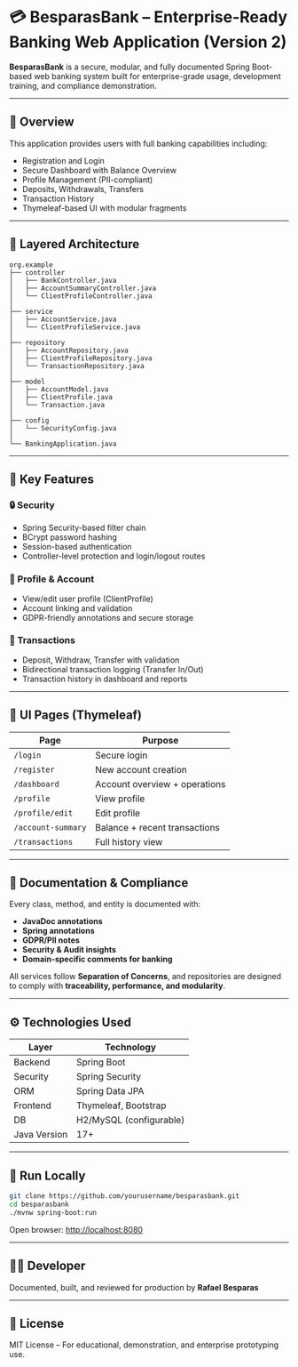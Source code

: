 # 💳 BesparasBank – Enterprise-Ready Banking Web Application (Version 2)

**BesparasBank** is a secure, modular, and fully documented Spring Boot-based web banking system built for enterprise-grade usage, development training, and compliance demonstration.

---

## 🧭 Overview

This application provides users with full banking capabilities including:

- Registration and Login
- Secure Dashboard with Balance Overview
- Profile Management (PII-compliant)
- Deposits, Withdrawals, Transfers
- Transaction History
- Thymeleaf-based UI with modular fragments

---

## 🧱 Layered Architecture

```
org.example
├── controller
│   ├── BankController.java
│   ├── AccountSummaryController.java
│   └── ClientProfileController.java
│
├── service
│   ├── AccountService.java
│   └── ClientProfileService.java
│
├── repository
│   ├── AccountRepository.java
│   ├── ClientProfileRepository.java
│   └── TransactionRepository.java
│
├── model
│   ├── AccountModel.java
│   ├── ClientProfile.java
│   └── Transaction.java
│
├── config
│   └── SecurityConfig.java
│
└── BankingApplication.java
```

---

## 🧩 Key Features

### 🔒 Security

- Spring Security-based filter chain
- BCrypt password hashing
- Session-based authentication
- Controller-level protection and login/logout routes

### 📄 Profile & Account

- View/edit user profile (ClientProfile)
- Account linking and validation
- GDPR-friendly annotations and secure storage

### 💸 Transactions

- Deposit, Withdraw, Transfer with validation
- Bidirectional transaction logging (Transfer In/Out)
- Transaction history in dashboard and reports

---

## 🎨 UI Pages (Thymeleaf)

| Page | Purpose |
|------|---------|
| `/login` | Secure login |
| `/register` | New account creation |
| `/dashboard` | Account overview + operations |
| `/profile` | View profile |
| `/profile/edit` | Edit profile |
| `/account-summary` | Balance + recent transactions |
| `/transactions` | Full history view |

---

## 📜 Documentation & Compliance

Every class, method, and entity is documented with:

- **JavaDoc annotations**
- **Spring annotations**
- **GDPR/PII notes**
- **Security & Audit insights**
- **Domain-specific comments for banking**

All services follow **Separation of Concerns**, and repositories are designed to comply with **traceability, performance, and modularity**.

---

## ⚙️ Technologies Used

| Layer | Technology |
|-------|------------|
| Backend | Spring Boot |
| Security | Spring Security |
| ORM | Spring Data JPA |
| Frontend | Thymeleaf, Bootstrap |
| DB | H2/MySQL (configurable) |
| Java Version | 17+ |

---

## 🚀 Run Locally

```bash
git clone https://github.com/yourusername/besparasbank.git
cd besparasbank
./mvnw spring-boot:run
```

Open browser: [http://localhost:8080](http://localhost:8080)

---

## 👨‍💻 Developer

Documented, built, and reviewed for production by **Rafael Besparas**

---

## 📌 License

MIT License – For educational, demonstration, and enterprise prototyping use.